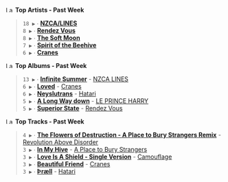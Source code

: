 <!--START_LASTFM_ARTISTS:{"period": "7day", "rows": 5}-->
<a href="https://last.fm" target="_blank"><img src="https://user-images.githubusercontent.com/17434202/215290617-e793598d-d7c9-428f-9975-156db1ba89cc.svg" alt="Last.fm Logo" width="18" height="13"/></a> **Top Artists - Past Week**

> `18 ▶️` ∙ **[NZCA/LINES](https://www.last.fm/music/NZCA%2FLINES)**<br/>
> `8 ▶️` ∙ **[Rendez Vous](https://www.last.fm/music/Rendez+Vous)**<br/>
> `8 ▶️` ∙ **[The Soft Moon](https://www.last.fm/music/The+Soft+Moon)**<br/>
> `7 ▶️` ∙ **[Spirit of the Beehive](https://www.last.fm/music/Spirit+of+the+Beehive)**<br/>
> `6 ▶️` ∙ **[Cranes](https://www.last.fm/music/Cranes)**<br/>
<!--END_LASTFM_ARTISTS-->

<!--START_LASTFM_ALBUMS:{"period": "7day", "rows": 5}-->
<a href="https://last.fm" target="_blank"><img src="https://user-images.githubusercontent.com/17434202/215290617-e793598d-d7c9-428f-9975-156db1ba89cc.svg" alt="Last.fm Logo" width="18" height="13"/></a> **Top Albums - Past Week**

> `13 ▶️` ∙ **[Infinite Summer](https://www.last.fm/music/NZCA+LINES/Infinite+Summer)** - [NZCA LINES](https://www.last.fm/music/NZCA+LINES)<br/>
> `6 ▶️` ∙ **[Loved](https://www.last.fm/music/Cranes/Loved)** - [Cranes](https://www.last.fm/music/Cranes)<br/>
> `6 ▶️` ∙ **[Neyslutrans](https://www.last.fm/music/Hatari/Neyslutrans)** - [Hatari](https://www.last.fm/music/Hatari)<br/>
> `5 ▶️` ∙ **[A Long Way down](https://www.last.fm/music/LE+PRINCE+HARRY/A+Long+Way+down)** - [LE PRINCE HARRY](https://www.last.fm/music/LE+PRINCE+HARRY)<br/>
> `5 ▶️` ∙ **[Superior State](https://www.last.fm/music/Rendez+Vous/Superior+State)** - [Rendez Vous](https://www.last.fm/music/Rendez+Vous)<br/>
<!--END_LASTFM_ALBUMS-->

<!--START_LASTFM_TRACKS:{"period": "7day", "rows": 5}-->
<a href="https://last.fm" target="_blank"><img src="https://user-images.githubusercontent.com/17434202/215290617-e793598d-d7c9-428f-9975-156db1ba89cc.svg" alt="Last.fm Logo" width="18" height="13"/></a> **Top Tracks - Past Week**

> `4 ▶️` ∙ **[The Flowers of Destruction - A Place to Bury Strangers Remix](https://www.last.fm/music/Revolution+Above+Disorder/_/The+Flowers+of+Destruction+-+A+Place+to+Bury+Strangers+Remix)** - [Revolution Above Disorder](https://www.last.fm/music/Revolution+Above+Disorder)<br/>
> `3 ▶️` ∙ **[In My Hive](https://www.last.fm/music/A+Place+to+Bury+Strangers/_/In+My+Hive)** - [A Place to Bury Strangers](https://www.last.fm/music/A+Place+to+Bury+Strangers)<br/>
> `3 ▶️` ∙ **[Love Is A Shield - Single Version](https://www.last.fm/music/Camouflage/_/Love+Is+A+Shield+-+Single+Version)** - [Camouflage](https://www.last.fm/music/Camouflage)<br/>
> `3 ▶️` ∙ **[Beautiful Friend](https://www.last.fm/music/Cranes/_/Beautiful+Friend)** - [Cranes](https://www.last.fm/music/Cranes)<br/>
> `3 ▶️` ∙ **[Þræll](https://www.last.fm/music/Hatari/_/%C3%9Er%C3%A6ll)** - [Hatari](https://www.last.fm/music/Hatari)<br/>
<!--END_LASTFM_TRACKS-->